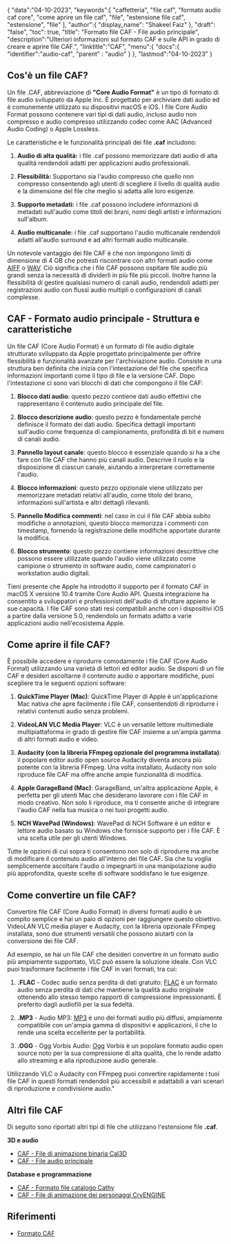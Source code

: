 {
"data":"04-10-2023",
   "keywords":[
"caffetteria",
"file caf",
"formato audio caf core",
"come aprire un file caf",
"file",
"estensione file caf",
"estensione",
"file"
],
   "author":{
"display_name": "Shakeel Faiz"
},
"draft": "false",
"toc": true,
"title": "Formato file CAF - File audio principale",
   "description":"Ulteriori informazioni sul formato CAF e sulle API in grado di creare e aprire file CAF.",
"linktitle":"CAF",
   "menu":{
      "docs":{
         "identifier":"audio-caf",
"parent" : "audio"
}
},
"lastmod":"04-10-2023"
}

## Cos'è un file CAF?

Un file .CAF, abbreviazione di **"Core Audio Format"** è un tipo di formato di file audio sviluppato da Apple Inc. È progettato per archiviare dati audio ed è comunemente utilizzato su dispositivi macOS e iOS. I file Core Audio Format possono contenere vari tipi di dati audio, incluso audio non compresso e audio compresso utilizzando codec come AAC (Advanced Audio Coding) o Apple Lossless.

Le caratteristiche e le funzionalità principali dei file **.caf** includono:

1. **Audio di alta qualità:** i file .caf possono memorizzare dati audio di alta qualità rendendoli adatti per applicazioni audio professionali.

2. **Flessibilità:** Supportano sia l'audio compresso che quello non compresso consentendo agli utenti di scegliere il livello di qualità audio e la dimensione del file che meglio si adatta alle loro esigenze.

3. **Supporto metadati:** i file .caf possono includere informazioni di metadati sull'audio come titoli dei brani, nomi degli artisti e informazioni sull'album.

4. **Audio multicanale:** i file .caf supportano l'audio multicanale rendendoli adatti all'audio surround e ad altri formati audio multicanale.

Un notevole vantaggio dei file CAF è che non impongono limiti di dimensione di 4 GB che potresti riscontrare con altri formati audio come [AIFF](/it/audio/aiff/) o [WAV](/it/audio/wav/). Ciò significa che i file CAF possono ospitare file audio più grandi senza la necessità di dividerli in più file più piccoli. Inoltre hanno la flessibilità di gestire qualsiasi numero di canali audio, rendendoli adatti per registrazioni audio con flussi audio multipli o configurazioni di canali complesse.

## CAF - Formato audio principale - Struttura e caratteristiche

Un file CAF (Core Audio Format) è un formato di file audio digitale strutturato sviluppato da Apple progettato principalmente per offrire flessibilità e funzionalità avanzate per l'archiviazione audio. Consiste in una struttura ben definita che inizia con l'intestazione del file che specifica informazioni importanti come il tipo di file e la versione CAF. Dopo l'intestazione ci sono vari blocchi di dati che compongono il file CAF:

1. **Blocco dati audio**: questo pezzo contiene dati audio effettivi che rappresentano il contenuto audio principale del file.
    












2. **Blocco descrizione audio**: questo pezzo è fondamentale perché definisce il formato dei dati audio. Specifica dettagli importanti sull'audio come frequenza di campionamento, profondità di bit e numero di canali audio.
    












3. **Pannello layout canale**: questo blocco è essenziale quando si ha a che fare con file CAF che hanno più canali audio. Descrive il ruolo e la disposizione di ciascun canale, aiutando a interpretare correttamente l'audio.
    












4. **Blocco informazioni**: questo pezzo opzionale viene utilizzato per memorizzare metadati relativi all'audio, come titolo del brano, informazioni sull'artista e altri dettagli rilevanti.
    












5. **Pannello Modifica commenti**: nel caso in cui il file CAF abbia subito modifiche o annotazioni, questo blocco memorizza i commenti con timestamp, fornendo la registrazione delle modifiche apportate durante la modifica.
    












6. **Blocco strumento**: questo pezzo contiene informazioni descrittive che possono essere utilizzate quando l'audio viene utilizzato come campione o strumento in software audio, come campionatori o workstation audio digitali.
    













Tieni presente che Apple ha introdotto il supporto per il formato CAF in macOS X versione 10.4 tramite Core Audio API. Questa integrazione ha consentito a sviluppatori e professionisti dell'audio di sfruttare appieno le sue capacità. I file CAF sono stati resi compatibili anche con i dispositivi iOS a partire dalla versione 5.0, rendendolo un formato adatto a varie applicazioni audio nell'ecosistema Apple.

## Come aprire il file CAF?

È possibile accedere e riprodurre comodamente i file CAF (Core Audio Format) utilizzando una varietà di lettori ed editor audio. Se disponi di un file CAF e desideri ascoltarne il contenuto audio o apportare modifiche, puoi scegliere tra le seguenti opzioni software:

1. **QuickTime Player (Mac)**: QuickTime Player di Apple è un'applicazione Mac nativa che apre facilmente i file CAF, consentendoti di riprodurre i relativi contenuti audio senza problemi.
    












2. **VideoLAN VLC Media Player**: VLC è un versatile lettore multimediale multipiattaforma in grado di gestire file CAF insieme a un'ampia gamma di altri formati audio e video.
    












3. **Audacity (con la libreria FFmpeg opzionale del programma installata)**: il popolare editor audio open source Audacity diventa ancora più potente con la libreria FFmpeg. Una volta installato, Audacity non solo riproduce file CAF ma offre anche ampie funzionalità di modifica.
    












4. **Apple GarageBand (Mac)**: GarageBand, un'altra applicazione Apple, è perfetta per gli utenti Mac che desiderano lavorare con i file CAF in modo creativo. Non solo li riproduce, ma ti consente anche di integrare l'audio CAF nella tua musica o nei tuoi progetti audio.
    












5. **NCH WavePad (Windows)**: WavePad di NCH Software è un editor e lettore audio basato su Windows che fornisce supporto per i file CAF. È una scelta utile per gli utenti Windows.
    













Tutte le opzioni di cui sopra ti consentono non solo di riprodurre ma anche di modificare il contenuto audio all'interno dei file CAF. Sia che tu voglia semplicemente ascoltare l'audio o impegnarti in una manipolazione audio più approfondita, queste scelte di software soddisfano le tue esigenze.

## Come convertire un file CAF?

Convertire file CAF (Core Audio Format) in diversi formati audio è un compito semplice e hai un paio di opzioni per raggiungere questo obiettivo. VideoLAN VLC media player e Audacity, con la libreria opzionale FFmpeg installata, sono due strumenti versatili che possono aiutarti con la conversione dei file CAF.

Ad esempio, se hai un file CAF che desideri convertire in un formato audio più ampiamente supportato, VLC può essere la soluzione ideale. Con VLC puoi trasformare facilmente i file CAF in vari formati, tra cui:

1. **.FLAC** - Codec audio senza perdita di dati gratuito: [FLAC](/it/audio/flac) è un formato audio senza perdita di dati che mantiene la qualità audio originale ottenendo allo stesso tempo rapporti di compressione impressionanti. È preferito dagli audiofili per la sua fedeltà.

2. **.MP3** - Audio MP3: [MP3](/it/audio/mp3/) è uno dei formati audio più diffusi, ampiamente compatibile con un'ampia gamma di dispositivi e applicazioni, il che lo rende una scelta eccellente per la portabilità.

3. **.OGG** - Ogg Vorbis Audio: [Ogg](/it/audio/ogg/) Vorbis è un popolare formato audio open source noto per la sua compressione di alta qualità, che lo rende adatto allo streaming e alla riproduzione audio generale.
   


Utilizzando VLC o Audacity con FFmpeg puoi convertire rapidamente i tuoi file CAF in questi formati rendendoli più accessibili e adattabili a vari scenari di riproduzione e condivisione audio."

## Altri file CAF

Di seguito sono riportati altri tipi di file che utilizzano l'estensione file **.caf**.

**3D e audio**
- [CAF - File di animazione binaria Cal3D](/it/3d/caf-cal3d/)
- [CAF - File audio principale](/it/audio/caf/)

**Database e programmazione**
- [CAF - Formato file catalogo Cathy](/it/database/caf/)
- [CAF - File di animazione dei personaggi CryENGINE](/it/programming/caf-cryengine/)

## Riferimenti
* [Formato CAF](https://developer.apple.com/library/archive/documentation/MusicAudio/Reference/CAFSpec/CAF_spec/CAF_spec.html)

